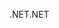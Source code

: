 <span data-ttu-id="61808-101">.NET</span><span class="sxs-lookup"><span data-stu-id="61808-101">.NET</span></span>
